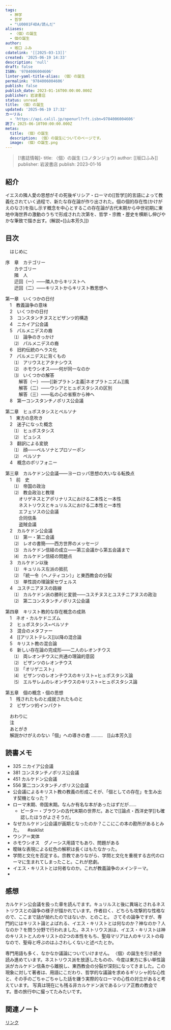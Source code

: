 ```yaml
---
tags:
  - 神学
  - 哲学
  - "\U0001F4DA/読んだ"
aliases:
  - 〈個〉の誕生
  - 個の誕生
author:
  - 坂口 ふみ
cdatelink: '[[2025-03-13]]'
created: '2025-06-19 14:33'
description: 'null'
draft: false
ISBN: '9784006004606'
linter-yaml-title-alias: 〈個〉の誕生
permalink: '9784006004606'
publish: false
publish_date: 2023-01-16T00:00:00.000Z
publisher: 岩波書店
status: unread
title: 〈個〉の誕生
updated: '2025-06-19 17:32'
カーリル:
  - 'https://api.calil.jp/openurl?rft.isbn=9784006004606'
読了: 2025-06-10T00:00:00.000Z
metas:
  title: 〈個〉の誕生
  description: 〈個〉の誕生についてのページです。
  image: 〈個〉の誕生.png
---
```

>[!書誌情報]-
>title: 〈個〉の誕生 (コノタンジョウ)
>author: [[坂口ふみ]]
>publisher: 岩波書店
>publish: 2023-01-16

## 紹介

イエスの隣人愛の思想がその死後ギリシア・ローマの[[哲学]]的言語によって教義化されていく過程で、新たな存在論が作り出された。個の個的存在性(かけがえのなさ)を指し示す概念を中心とするこの存在論が古代末期から中世初期に東地中海世界の激動のうちで形成された次第を、哲学・宗教・歴史を横断し伸びやかな筆致で描き出す。(解説=[[山本芳久]])
## 目次

　はじめに  
  
序　章　カテゴリー  
　　カテゴリー  
　　隣　人  
　　迂回（一）――隣人からキリストへ  
　　迂回（二）――キリストからキリスト教思想へ  
  
第一章　いくつかの日付  
　1　教義論争の意味  
　2　いくつかの日付  
　3　コンスタンチヌスとビザンツ的構造  
　4　ニカイア公会議  
　5　パルメニデスの裔  
　　⑴　論争のきっかけ  
　　⑵　パルメニデスの裔  
　6　旧約伝統のヘラス化  
　7　パルメニデスに背くもの  
　　⑴　アリウスとアタナシウス  
　　⑵　ホモウシオス――何が同一なのか  
　　⑶　いくつかの解答  
　　　解答（一）――[[新プラトン主義|ネオプラトニズム]]風  
　　　解答（二）――ウシアとヒュポスタシスの区別  
　　　解答（三）――私の心の省察から神へ  
　8　第一コンスタンチノポリス公会議  
  
第二章　ヒュポスタシスとペルソナ  
　1　東方の息吹き  
　2　迷子になった概念  
　　⑴　ヒュポスタシス  
　　⑵　ピュシス  
　3　翻訳による変貌  
　　⑴　顔――ペルソナとプロソーポン  
　　⑵　ペルソナ  
　4　概念のポリフォニー  
  
第三章　カルケドン公会議――ヨーロッパ思想の大いなる転換点  
　1　前　史  
　　⑴　帝国の政治  
　　⑵　教会政治と教理  
　　　オリゲネスとアポリナリスにおける二本性と一本性  
　　　ネストリウスとキュリルスにおける二本性と一本性  
　　　エフェソスの公会議  
　　　合同信条  
　　　盗賊会議  
　2　カルケドン公会議  
　　⑴　第一・第二会議  
　　⑵　レオの書簡――西方世界のメッセージ  
　　⑶　カルケドン信経の成立――第三会議から第五会議まで  
　　⑷　カルケドン信経の問題点  
　3　カルケドン以後  
　　⑴　キュリルス左派の抵抗  
　　⑵　「統一令（ヘノティコン）」と東西教会の分裂  
　　⑶　単性説の理論家セヴェルス  
　4　ユスチニアヌスの路線  
　　⑴　カルケドン派の勝利と変貌――ユスチヌスとユスチニアヌスの政治  
　　⑵　第二コンスタンチノポリス公会議  
  
第四章　キリスト教的な存在概念の成熟  
　1　ネオ・カルケドニズム  
　2　ヒュポスタシス=ペルソナ  
　3　混合のメタファー  
　4　[[アリストテレス]]以降の混合論  
　5　キリスト教の混合論  
　6　新しい存在論の完成形――二人のレオンチウス  
　　⑴　両レオンチウスに共通の理論的意図  
　　⑵　ビザンツのレオンチウス  
　　⑶　「オリゲニスト」  
　　⑷　ビザンツのレオンチウスのキリスト=ヒュポスタシス論  
　　⑸　エルサレムのレオンチウスのキリスト=ヒュポスタシス論  
  
第五章　個の概念・個の思想  
　1　残されたものと成就されたものと  
　2　ビザンツ的インパクト  
  
　おわりに  
　注  
　あとがき  
　解説かけがえのない「個」への導きの書 ………　[[山本芳久]]

## 読書メモ
- 325 ニカイア公会議　
- 381 コンスタンチノポリス公会議
- 451 カルケドン公会議
- 556 第二コンスタンチノポリス公会議
- 公会議によるキリスト教の教義の形成こそが、「個としての存在」を生み出す契機となった？
- ローマ末期、帝国末期。なんか有名な本があったはずだが……　
	- ピーター・ブラウンの古代末期の世界だ。あとで[[論点・西洋史学]]も確認したほうがよさそうだ。
- なぜカルケドン公会議が画期となったのか？ここにこの本の勘所があるとみた。 　#asklist 
- ウシア＝実体
- ホモウシオス　グノーシス用語でもあり、問題がある
- 曖昧な表現による虹色の解釈は長くはもたなかった。
- 学問と文化を否定する。宗教でありながら、学問と文化を重視する古代のローマに生まれてしまったこと。これが悲劇。
- イエス・キリストとは何者なのか。これが教義論争のメインテーマ。
- 
## 感想
カルケドン公会議を扱った章を読んでます。キュリルスと後に異端とされるネストリウスとの論争の様子が描かれています。作者曰く、どちらも攻撃的な性格なので、ここまで話が拗れたのではないか、とのこと。
さてその論争ですが、専門的にはキリスト論とよばれる、イエス・キリストとは何なのか？神なのか？人なのか？を問う分野で行われました。ネストリウス派は、イエス・キリストは神のキリストと人のキリストの2つの本性をもち、聖母マリアは人のキリストの母なので、聖母と呼ぶのはふさわしくないと述べたとか。

専門用語も多く、なかなか議論についていけません。
〈個〉の誕生を引き続き読み進めています。ネストリウス派を放逐したものの、今度は東方に多い単性論派がカルケドン信条から離脱し、東西教会の分裂が深刻になってきました。この現象に対して著者は、用語にこだわり、哲学的な議論を求めるギリシャ的な心性と、その手のごちゃごちゃした話を嫌う実際的なローマの心性の対立があると考えています。
写真は現在にも残る非カルケドン派であるシリア正教の教会です。昔の旅行中に撮ってたみたいです。
## 関連ノート

<a href="https://asadaame5121.net/9784006004606" class="u-url">リンク</a>
